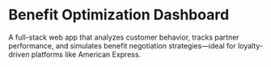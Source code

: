 #  Benefit Optimization Dashboard

A full-stack web app that analyzes customer behavior, tracks partner performance, and simulates benefit negotiation strategies—ideal for loyalty-driven platforms like American Express.
